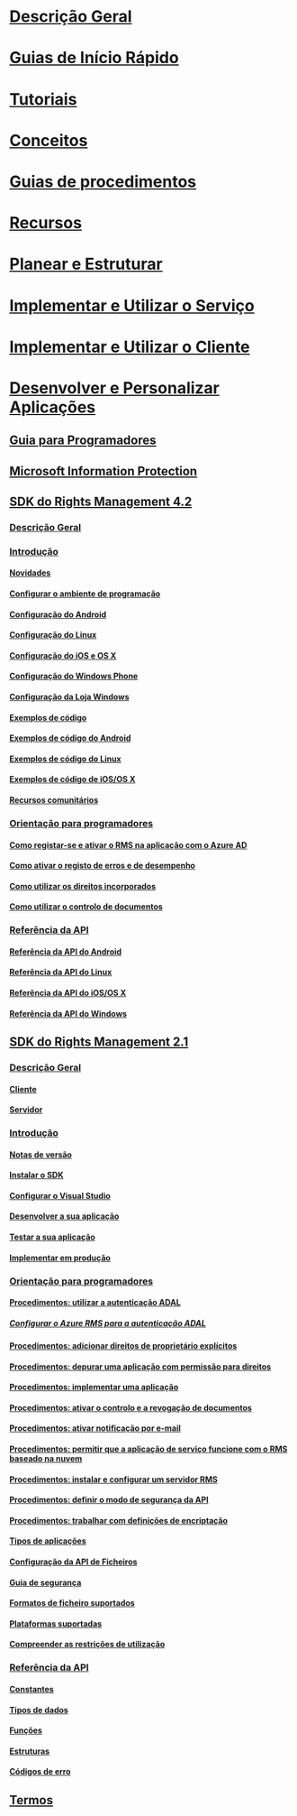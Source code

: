 # [Descrição Geral](/azure/information-protection/what-is-information-protection)
# [Guias de Início Rápido](/azure/information-protection/quickstart-viewpolicy)
# [Tutoriais](/azure/information-protection/infoprotect-quick-start-tutorial)
# [Conceitos](/azure/information-protection/overview-policy)
# [Guias de procedimentos](/azure/information-protection/how-to-guides)
# [Recursos](/azure/information-protection/faqs)
# [Planear e Estruturar](/azure/information-protection/deployment-roadmap)
# [Implementar e Utilizar o Serviço](/azure/information-protection/activate-service)
# [Implementar e Utilizar o Cliente](/azure/information-protection/rms-client/use-client)
# [Desenvolver e Personalizar Aplicações](developers-guide.md)
## [Guia para Programadores](developers-guide.md)
## [Microsoft Information Protection](https://aka.ms/mipsdkdocs)
## [SDK do Rights Management 4.2](active-directory-rights-management-services-multi-platform-thin-client-sdk-portal.md)
### [Descrição Geral](overview.md)
### [Introdução](get-started.md)
#### [Novidades](release-notes.md)
#### [Configurar o ambiente de programação](setup-Developer-environment.md)
#### [Configuração do Android](android-sdk.md)
#### [Configuração do Linux](linux-setup.md)
#### [Configuração do iOS e OS X](ios-sdk.md)
#### [Configuração do Windows Phone](windows-phone-apps.md)
#### [Configuração da Loja Windows](winrt-sdk.md)
#### [Exemplos de código](code-examples.md)
#### [Exemplos de código do Android](android-code.md)
#### [Exemplos de código do Linux](linux-c-code-examples.md)
#### [Exemplos de código de iOS/OS X](ios-os-x-code-examples.md)
#### [Recursos comunitários](community-resources.md)
### [Orientação para programadores](core-concepts.md)
#### [Como registar-se e ativar o RMS na aplicação com o Azure AD](authentication-integration.md)
#### [Como ativar o registo de erros e de desempenho](enabling-logging.md)
#### [Como utilizar os direitos incorporados](built-in-rights-usage-restriction-reference.md)
#### [Como utilizar o controlo de documentos](how-to-use-document-tracking.md)
### [Referência da API](api-reference-4-2.md)
#### [Referência da API do Android](https://msdn.microsoft.com/library/dn758245.aspx)
#### [Referência da API do Linux](linux-c-api-reference.md)
#### [Referência da API do iOS/OS X](https://msdn.microsoft.com/library/dn758306.aspx)
#### [Referência da API do Windows](https://msdn.microsoft.com/library/dn891914.aspx)
## [SDK do Rights Management 2.1](microsoft-information-protection-and-control-client-portal.md)
### [Descrição Geral](ad-rms-overview.md)
#### [Cliente](ad-rms-client.md)
#### [Servidor](ad-rms-server.md)
### [Introdução](getting-started-with-ad-rms-2-0.md)
#### [Notas de versão](release-notes-rtm.md)
#### [Instalar o SDK](install-the-rms-sdk.md)
#### [Configurar o Visual Studio](how-to-configure-a-visual-studio-project-to-use-the-ad-rms-sdk-2-0.md)
#### [Desenvolver a sua aplicação](developing-your-application.md)
#### [Testar a sua aplicação](how-to-set-up-your-test-environment.md)
#### [Implementar em produção](deploying-your-application.md)
### [Orientação para programadores](Developer-notes.md)
#### [Procedimentos: utilizar a autenticação ADAL](how-to-use-adal-authentication.md)
##### [Configurar o Azure RMS para a autenticação ADAL](adal-auth.md)
#### [Procedimentos: adicionar direitos de proprietário explícitos](add-explicit-owner-rights.md)
#### [Procedimentos: depurar uma aplicação com permissão para direitos](debugging-applications-that-use-ad-rms.md)
#### [Procedimentos: implementar uma aplicação](how-to-deploy-app.md)
#### [Procedimentos: ativar o controlo e a revogação de documentos](tracking-content.md)
#### [Procedimentos: ativar notificação por e-mail](how-to-enable-email-notification.md)
#### [Procedimentos: permitir que a aplicação de serviço funcione com o RMS baseado na nuvem](how-to-use-file-api-with-aadrm-cloud.md)
#### [Procedimentos: instalar e configurar um servidor RMS](how-to-install-and-configure-an-rms-server.md)
#### [Procedimentos: definir o modo de segurança da API](setting-the-api-security-mode-api-mode.md)
#### [Procedimentos: trabalhar com definições de encriptação](working-with-encryption.md)
#### [Tipos de aplicações](application-types.md)
#### [Configuração da API de Ficheiros](file-api-configuration.md)
#### [Guia de segurança](security-guidelines.md)
#### [Formatos de ficheiro suportados](supported-file-formats.md)
#### [Plataformas suportadas](supported-platforms.md)
#### [Compreender as restrições de utilização](understanding-usage-restrictions.md)
### [Referência da API](api-reference-2-1.md)
#### [Constantes](https://msdn.microsoft.com/library/hh535291.aspx)
#### [Tipos de dados](https://msdn.microsoft.com/library/hh535288.aspx)
#### [Funções](https://msdn.microsoft.com/library/hh535289.aspx)
#### [Estruturas](https://msdn.microsoft.com/library/hh535294.aspx)
#### [Códigos de erro](https://msdn.microsoft.com/library/hh535248.aspx)
## [Termos](terms.md) 
